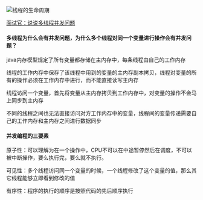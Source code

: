 ![线程的生命周期](https://cdn.jsdelivr.net/gh/ArrayTeng/resources/%E7%BA%BF%E7%A8%8B%E7%9A%84%E7%94%9F%E5%91%BD%E5%91%A8%E6%9C%9F.png)

[面试官：说说多线程并发问题](https://www.jianshu.com/p/da2dabfce94e)

#### 多线程为什么会有并发问题，为什么多个线程对同一个变量进行操作会有并发问题？

java内存模型规定了所有变量都存储在主内存中，每条线程由自己的工作内存

线程的工作内存中保存了该线程中用到的变量的主内存副本拷贝，线程对变量的所有的操作必须在工作内存中进行，而不能直接读写主内存

线程访问一个变量，首先将变量从主内存拷贝到工作内存中，对变量的操作不会马上同步到主内存

不同的线程之间也无法直接访问对方工作内存中的变量，线程间的变量传递需要自己的工作内存和主内存之间进行数据同步

#### 并发编程的三要素

原子性：可以理解为在一个操作中，CPU不可以在中途暂停然后在调度，不可以被中断操作，要么执行完，要么就不执行。

可见性：多个线程访问同一个变量的时候，一个线程修改了这个变量的值，那么其它线程能够立即看到修改的值

有序性：程序的执行的顺序是按照代码的先后顺序执行